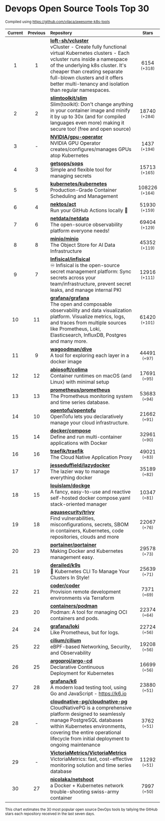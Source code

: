# Devops Open Source Tools Top 30
<sup>Compiled using https://github.com/vilaca/awesome-k8s-tools</sup>
<div align="center">

|<sub>Current</sub>|<sub>Previous</sub>|<sub>Repository</sub>|<sub>Stars</sub>|
|:---:|:---:|:---|:---:|
|1|1|[**loft-sh/vcluster**](https://github.com/loft-sh/vcluster)<br/>vCluster - Create fully functional virtual Kubernetes clusters - Each vcluster runs inside a namespace of the underlying k8s cluster. It's cheaper than creating separate full-blown clusters and it offers better multi-tenancy and isolation than regular namespaces.|6154 <sup>(+318)</sup>|
|2|2|[**slimtoolkit/slim**](https://github.com/slimtoolkit/slim)<br/>Slim(toolkit): Don't change anything in your container image and minify it by up to 30x (and for compiled languages even more) making it secure too! (free and open source)|18740 <sup>(+284)</sup>|
|3|-|[**NVIDIA/gpu-operator**](https://github.com/NVIDIA/gpu-operator)<br/>NVIDIA GPU Operator creates/configures/manages GPUs atop Kubernetes|1437 <sup>(+194)</sup>|
|4|3|[**getsops/sops**](https://github.com/getsops/sops)<br/>Simple and flexible tool for managing secrets|15713 <sup>(+165)</sup>|
|5|5|[**kubernetes/kubernetes**](https://github.com/kubernetes/kubernetes)<br/>Production-Grade Container Scheduling and Management|108226 <sup>(+164)</sup>|
|6|4|[**nektos/act**](https://github.com/nektos/act)<br/>Run your GitHub Actions locally 🚀|51930 <sup>(+159)</sup>|
|7|6|[**netdata/netdata**](https://github.com/netdata/netdata)<br/>The open-source observability platform everyone needs!|69404 <sup>(+129)</sup>|
|8|8|[**minio/minio**](https://github.com/minio/minio)<br/>The Object Store for AI Data Infrastructure|45352 <sup>(+119)</sup>|
|9|7|[**Infisical/infisical**](https://github.com/Infisical/infisical)<br/>♾ Infisical is the open-source secret management platform: Sync secrets across your team/infrastructure, prevent secret leaks, and manage internal PKI|12916 <sup>(+111)</sup>|
|10|11|[**grafana/grafana**](https://github.com/grafana/grafana)<br/>The open and composable observability and data visualization platform. Visualize metrics, logs, and traces from multiple sources like Prometheus, Loki, Elasticsearch, InfluxDB, Postgres and many more. |61420 <sup>(+101)</sup>|
|11|9|[**wagoodman/dive**](https://github.com/wagoodman/dive)<br/>A tool for exploring each layer in a docker image|44491 <sup>(+97)</sup>|
|12|12|[**abiosoft/colima**](https://github.com/abiosoft/colima)<br/>Container runtimes on macOS (and Linux) with minimal setup|17691 <sup>(+95)</sup>|
|13|13|[**prometheus/prometheus**](https://github.com/prometheus/prometheus)<br/>The Prometheus monitoring system and time series database.|53683 <sup>(+94)</sup>|
|14|10|[**opentofu/opentofu**](https://github.com/opentofu/opentofu)<br/>OpenTofu lets you declaratively manage your cloud infrastructure.|21662 <sup>(+91)</sup>|
|15|14|[**docker/compose**](https://github.com/docker/compose)<br/>Define and run multi-container applications with Docker|32961 <sup>(+90)</sup>|
|16|16|[**traefik/traefik**](https://github.com/traefik/traefik)<br/>The Cloud Native Application Proxy|49021 <sup>(+83)</sup>|
|17|17|[**jesseduffield/lazydocker**](https://github.com/jesseduffield/lazydocker)<br/>The lazier way to manage everything docker|35189 <sup>(+82)</sup>|
|18|15|[**louislam/dockge**](https://github.com/louislam/dockge)<br/>A fancy, easy-to-use and reactive self-hosted docker compose.yaml stack-oriented manager|10347 <sup>(+81)</sup>|
|19|18|[**aquasecurity/trivy**](https://github.com/aquasecurity/trivy)<br/>Find vulnerabilities, misconfigurations, secrets, SBOM in containers, Kubernetes, code repositories, clouds and more|22067 <sup>(+76)</sup>|
|20|23|[**portainer/portainer**](https://github.com/portainer/portainer)<br/>Making Docker and Kubernetes management easy.|29578 <sup>(+73)</sup>|
|21|19|[**derailed/k9s**](https://github.com/derailed/k9s)<br/>🐶 Kubernetes CLI To Manage Your Clusters In Style!|25639 <sup>(+71)</sup>|
|22|21|[**coder/coder**](https://github.com/coder/coder)<br/>Provision remote development environments via Terraform|7371 <sup>(+69)</sup>|
|23|20|[**containers/podman**](https://github.com/containers/podman)<br/>Podman: A tool for managing OCI containers and pods.|22374 <sup>(+64)</sup>|
|24|24|[**grafana/loki**](https://github.com/grafana/loki)<br/>Like Prometheus, but for logs.|22724 <sup>(+56)</sup>|
|25|22|[**cilium/cilium**](https://github.com/cilium/cilium)<br/>eBPF-based Networking, Security, and Observability|19208 <sup>(+56)</sup>|
|26|25|[**argoproj/argo-cd**](https://github.com/argoproj/argo-cd)<br/>Declarative Continuous Deployment for Kubernetes|16699 <sup>(+56)</sup>|
|27|28|[**grafana/k6**](https://github.com/grafana/k6)<br/>A modern load testing tool, using Go and JavaScript - https://k6.io|23880 <sup>(+51)</sup>|
|28|-|[**cloudnative-pg/cloudnative-pg**](https://github.com/cloudnative-pg/cloudnative-pg)<br/>CloudNativePG is a comprehensive platform designed to seamlessly manage PostgreSQL databases within Kubernetes environments, covering the entire operational lifecycle from initial deployment to ongoing maintenance|3762 <sup>(+51)</sup>|
|29|-|[**VictoriaMetrics/VictoriaMetrics**](https://github.com/VictoriaMetrics/VictoriaMetrics)<br/>VictoriaMetrics: fast, cost-effective monitoring solution and time series database|11292 <sup>(+51)</sup>|
|30|27|[**nicolaka/netshoot**](https://github.com/nicolaka/netshoot)<br/>a Docker + Kubernetes network trouble-shooting swiss-army container|7997 <sup>(+50)</sup>|


</div>

<sub>This chart estimates the 30 most popular open source DevOps tools by tallying the GitHub stars each repository received in the last seven days.</sub>
